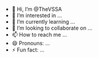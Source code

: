 - 👋 Hi, I’m @TheVSSA
- 👀 I’m interested in ...
- 🌱 I’m currently learning ...
- 💞️ I’m looking to collaborate on ...
- 📫 How to reach me ...
- 😄 Pronouns: ...
- ⚡ Fun fact: ...

<!---
TheVSSA/TheVSSA is a ✨ special ✨ repository because its `README.md` (this file) appears on your GitHub profile.
You can click the Preview link to take a look at your changes.
--->
